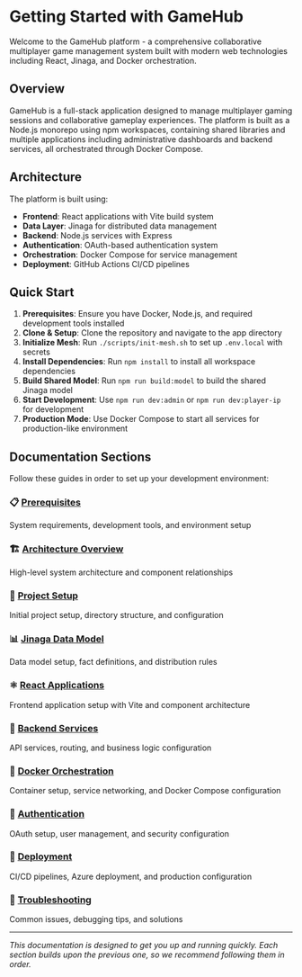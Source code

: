 # Getting Started with GameHub

Welcome to the GameHub platform - a comprehensive collaborative multiplayer game management system built with modern web technologies including React, Jinaga, and Docker orchestration.

## Overview

GameHub is a full-stack application designed to manage multiplayer gaming sessions and collaborative gameplay experiences. The platform is built as a Node.js monorepo using npm workspaces, containing shared libraries and multiple applications including administrative dashboards and backend services, all orchestrated through Docker Compose.

## Architecture

The platform is built using:
- **Frontend**: React applications with Vite build system
- **Data Layer**: Jinaga for distributed data management
- **Backend**: Node.js services with Express
- **Authentication**: OAuth-based authentication system
- **Orchestration**: Docker Compose for service management
- **Deployment**: GitHub Actions CI/CD pipelines

## Quick Start

1. **Prerequisites**: Ensure you have Docker, Node.js, and required development tools installed
2. **Clone & Setup**: Clone the repository and navigate to the app directory
3. **Initialize Mesh**: Run `./scripts/init-mesh.sh` to set up `.env.local` with secrets
4. **Install Dependencies**: Run `npm install` to install all workspace dependencies
5. **Build Shared Model**: Run `npm run build:model` to build the shared Jinaga model
6. **Start Development**: Use `npm run dev:admin` or `npm run dev:player-ip` for development
7. **Production Mode**: Use Docker Compose to start all services for production-like environment

## Documentation Sections

Follow these guides in order to set up your development environment:

### 📋 [Prerequisites](./01-prerequisites.md)
System requirements, development tools, and environment setup

### 🏗️ [Architecture Overview](./02-architecture-overview.md)
High-level system architecture and component relationships

### 🚀 [Project Setup](./03-project-setup.md)
Initial project setup, directory structure, and configuration

### 📊 [Jinaga Data Model](./04-jinaga-model.md)
Data model setup, fact definitions, and distribution rules

### ⚛️ [React Applications](./05-react-applications.md)
Frontend application setup with Vite and component architecture

### 🔧 [Backend Services](./06-backend-services.md)
API services, routing, and business logic configuration

### 🐳 [Docker Orchestration](./07-docker-orchestration.md)
Container setup, service networking, and Docker Compose configuration

### 🔐 [Authentication](./08-authentication.md)
OAuth setup, user management, and security configuration

### 🚀 [Deployment](./09-deployment.md)
CI/CD pipelines, Azure deployment, and production configuration

### 🔧 [Troubleshooting](./10-troubleshooting.md)
Common issues, debugging tips, and solutions

---

*This documentation is designed to get you up and running quickly. Each section builds upon the previous one, so we recommend following them in order.*
